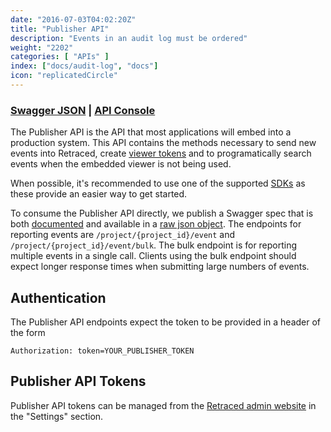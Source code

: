 ```yaml
---
date: "2016-07-03T04:02:20Z"
title: "Publisher API"
description: "Events in an audit log must be ordered"
weight: "2202"
categories: [ "APIs" ]
index: ["docs/audit-log", "docs"]
icon: "replicatedCircle"
---
```


### [Swagger JSON](https://api.retraced.io/publisher/v1/swagger.json) | [API Console](https://retraced.readme.io/v1.0/reference)


The Publisher API is the API that most applications will embed into a production system. This API contains the methods necessary to send new events into Retraced, create [viewer tokens](/documentation/getting-started/embedded-viewer) and to programatically search events when the embedded viewer is not being used.

When possible, it's recommended to use one of the supported [SDKs](/documentation/sdks/available-sdks) as these provide an easier way to get started.

To consume the Publisher API directly, we publish a Swagger spec that is both [documented](https://retraced.readme.io/reference) and available in a [raw json object](https://api.retraced.io/publisher/v1/swagger.json).
The endpoints for reporting events are `/project/{project_id}/event` and `/project/{project_id}/event/bulk`. The bulk endpoint is for reporting multiple events in a single call. Clients using the bulk endpoint should expect longer response times when submitting large numbers of events.

## Authentication

The Publisher API endpoints expect the token to be provided in a header of the form

```
Authorization: token=YOUR_PUBLISHER_TOKEN
```

## Publisher API Tokens

Publisher API tokens can be managed from the [Retraced admin website](https://app.retraced.io)
in the "Settings" section.

